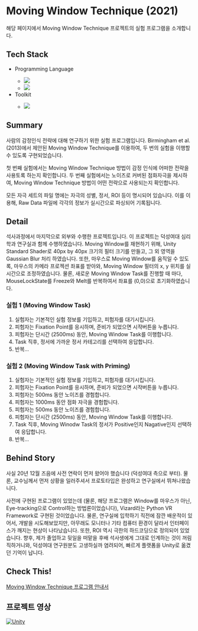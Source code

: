 <h1>Moving Window Technique (2021)</h1>
<p>해당 페이지에서 Moving Window Technique 프로젝트의 실험 프로그램을 소개합니다.</p>

<h2>Tech Stack</h2>
<ul>
  <li>Programming Language</li>
  <ul>
    <li><img src="https://img.shields.io/badge/C Sharp-239120?style=flat-square&logo=c-sharp&logoColor=white"/></li>
    <li><img src="https://img.shields.io/badge/Unity Shader Lab-000000?style=flat-square&logo=Unity&logoColor=white"/></li>
  </ul>
  <li>Toolkit</li>
  <ul>
    <li><img src="https://img.shields.io/badge/Unity-000000?style=flat-square&logo=Unity&logoColor=white"/></li>
  </ul>
</ul>

<h2>Summary</h2>
<p>사람의 감정인식 전략에 대해 연구하기 위한 실험 프로그램입니다. Birmingham et al. (2013)에서 제안된 Moving Window Technique를 이용하여, 두 번의 실험을 이행할 수 있도록 구현되었습니다.</p>
<p>첫 번째 실험에서는 Moving Window Technique 방법이 감정 인식에 어떠한 전략을 사용토록 하는지 확인합니다. 두 번째 실험에서는 노이즈로 커버된 점화자극을 제시하여, Moving Window Technique 방법이 어떤 전략으로 사용되는지 확인합니다.</p>
<p>모든 자극 세트의 파일 명에는 자극의 성별, 정서, ROI 등이 명시되어 있습니다. 이를 이용해, Raw Data 파일에 각각의 정보가 실시간으로 파싱되어 기록됩니다.</p>

<h2>Detail</h2>
<p>석사과정에서 마지막으로 외부와 수행한 프로젝트입니다. 이 프로젝트는 덕성여대 심리학과 연구실과 함께 수행하였습니다. Moving Window를 재현하기 위해, Unity Standard Shader로 40px by 40px 크기의 필터 크기를 만들고, 그 외 영역을 Gaussian Blur 처리 하였습니다. 또한, 마우스로 Moving Window를 움직일 수 있도록, 마우스의 카메라 프로젝션 좌표를 받아와, Moving Window 필터의 x, y 위치를 실시간으로 조정하였습니다. 물론, 새로운 Moving Window Task를 진행할 때 마다, MouseLockState를 Freeze와 Melt를 반복하여서 좌표를 (0,0)으로 초기화하였습니다.</p>

<h3>실험 1 (Moving Window Task)</h3>

<ol>
  <li>실험자는 기본적인 실험 정보를 기입하고, 피험자를 대기시킵니다.</li>
  <li>피험자는 Fixation Point를 응시하며, 준비가 되었으면 시작버튼을 누릅니다.</li>
  <li>피험자는 단시간 (2500ms) 동안, Moving Window Task를 이행합니다.</li>
  <li>Task 직후, 정서에 가까운 정서 카테고리를 선택하여 응답합니다.</li>
  <li>반복...</li>
</ol>

<h3>실험 2 (Moving Window Task with Priming)</h3>

<ol>
  <li>실험자는 기본적인 실험 정보를 기입하고, 피험자를 대기시킵니다.</li>
  <li>피험자는 Fixation Point를 응시하며, 준비가 되었으면 시작버튼을 누릅니다.</li>
  <li>피험자는 500ms 동안 노이즈를 경험합니다.</li>
  <li>피험자는 1000ms 동안 점화 자극을 경험합니다.</li>
  <li>피험자는 500ms 동안 노이즈를 경험합니다.</li>
  <li>피험자는 단시간 (2500ms) 동안, Moving Window Task를 이행합니다.</li>
  <li>Task 직후, Moving Winodw Task의 정서가 Positive인지 Nagative인지 선택하여 응답합니다.</li>
  <li>반복...</li>
</ol>

<h2>Behind Story</h2>
<p>사실 20년 12월 즈음에 사전 연락이 먼저 왔어야 했습니다 (덕성여대 측으로 부터). 물론, 교수님께서 먼저 상황을 일러주셔서 프로토타입은 완성하고 연구실에서 뛰쳐나왔습니다. </p>
<p>사전에 구현된 프로그램이 있었는데 (물론, 해당 프로그램은 Window를 마우스가 아닌, Eye-tracking으로 Control하는 방법론이었습니다), Vizard라는 Python VR Framework로 구현된 것이었습니다. 물론, 연구실에 입학하기 직전에 잠깐 배운적이 있어서, 개발을 시도해보았지만, 아무래도 모니터나 기타 컴퓨터 환경이 달라서 인터페이스가 깨지는 현상이 나타났습니다. 또한, ROI 역시 극한의 하드코딩으로 정의되어 있었습니다. 향후, 제가 졸업하고 뒷일을 떠맡을 후배 석사생에게 그대로 인계하는 것이 꺼림직하거니와, 덕성여대 연구원분도 고생하실까 염려되어, 빠르게 플랫폼을 Unity로 옮겼던 기억이 납니다.</p>

<h2>Check This!</h2>
<a href="https://drive.google.com/file/d/1aPv9CSZnU0zMfoBhyXdywXymieaN2Kxh/view?usp=sharing">Moving Window Technique 프로그램 안내서</a>

<h2>프로젝트 영상</h2>

[![Unity](http://img.youtube.com/vi/f7AuY2spa9M/0.jpg)](http://www.youtube.com/watch?v=f7AuY2spa9M "MovingWindowTechnique")
